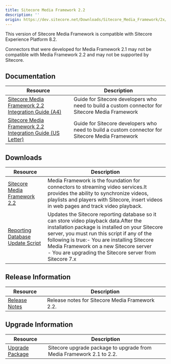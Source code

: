 ```yaml
---
title: Sitecore Media Framework 2.2
description: ''
origin: https://dev.sitecore.net/Downloads/Sitecore_Media_Framework/2x/Sitecore_Media_Framework_22.aspx
---
```


This version of Sitecore Media Framework is compatible with Sitecore Experience Platform 8.2.

  <Alert variant='warning' mb={4}>
    <AlertIcon />
    

Connectors that were developed for Media Framework 2.1 may not be compatible with Media Framework 2.2 and may not be supported by Sitecore.


  </Alert>
  

## Documentation

 | Resource | Description |
 | --- | --- |
 | [Sitecore Media Framework 2.2 Integration Guide (A4)](https://scdp.blob.core.windows.net/downloads/Sitecore%20Media%20Framework/2x/Sitecore%20Media%20Framework%2022/Secure/sitecore_media_framework_2_2_integration_guide-a4.pdf) | Guide for Sitecore developers who need to build a custom connector for Sitecore Media Framework |
 | [Sitecore Media Framework 2.2 Integration Guide (US Letter)](https://scdp.blob.core.windows.net/downloads/Sitecore%20Media%20Framework/2x/Sitecore%20Media%20Framework%2022/Secure/sitecore_media_framework_2_2_integration_guide-usletter.pdf) | Guide for Sitecore developers who need to build a custom connector for Sitecore Media Framework |

## Downloads

 | Resource | Description |
 | --- | --- |
 | [Sitecore Media Framework 2.2](https://scdp.blob.core.windows.net/downloads/Sitecore%20Media%20Framework/2x/Sitecore%20Media%20Framework%2022/Secure/Sitecore%20Media%20Framework%202.2%20rev.%20160927.zip) | Media Framework is the foundation for connectors to streaming video services.It provides the ability to synchronize videos, playlists and players with Sitecore, insert videos in web pages and track video playback. |
 | [Reporting Database Update Script](https://scdp.blob.core.windows.net/downloads/Sitecore%20Media%20Framework/2x/Sitecore%20Media%20Framework%2022/Secure/Sitecore%20Media%20Framework%202.2%20Reporting%20Data%20Update%20Script.sql) | Updates the Sitecore reporting database so it can store video playback data.After the installation package is installed on your Sitecore server, you must run this script if any of the following is true:-   You are installing Sitecore Media Framework on a new Sitecore server<br />-   You are upgrading the Sitecore server from Sitecore 7.x |

## Release Information

 | Resource | Description |
 | --- | --- |
 | [Release Notes](/downloads/Sitecore_Media_Framework/2x/Sitecore_Media_Framework_22/Release_Notes) | Release notes for Sitecore Media Framework 2.2. |

## Upgrade Information

 | Resource | Description |
 | --- | --- |
 | [Upgrade Package](https://scdp.blob.core.windows.net/downloads/Sitecore%20Media%20Framework/2x/Sitecore%20Media%20Framework%2022/Secure/Sitecore%20Media%20Framework%202.2%20rev.%20160927%20update.update) | Sitecore upgrade package to upgrade from Media Framework 2.1 to 2.2. |